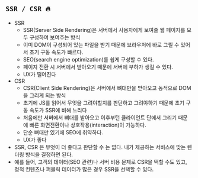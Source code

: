 ## `SSR / CSR 🔥`

- SSR
    - SSR(Server Side Rendering)은 서버에서 사용자에게 보여줄 웹 페이지를 모두 구성하여 보여주는 방식
    - 이미 DOM이 구성되어 있는 파일을 받기 때문에 브라우저에 바로 그릴 수 있어서 초기 구동 속도가 빠르다.
    - SEO(search engine optimization)를 쉽게 구성할 수 있다.
    - 페이지 전환 시 서버에서 받아오기 때문에 서버에 부하가 생길 수 있다.
    - UX가 떨어진다
- CSR
    - CSR(Client Side Rendering)은 서버에서 뼈대만을 받아오고 동적으로 DOM을 그리게 되는 방식
    - 초기에 JS를 읽어서 무엇을 그려야할지를 판단하고 그려야하기 때문에 초기 구동 속도가 SSR에 비해 느리다
    - 처음에만 서버에서 뼈대를 받아오고 이후부턴 클라이언트 단에서 그리기 때문에 빠른 화면전환이나 상호작용(interaction)이 가능하다.
    - 단순 뼈대만 있기에 SEO에 취약하다.
    - UX가 좋다
- SSR, CSR 은 무엇이 더 좋다고 판단할 수 는 없다. 내가 제공하는 서비스에 맞는 렌더링 방식을 결정하면 된다.
- 예를 들어, 고객의 데이터(SEO 관련)나 서버 비용 문제로 CSR을 택할 수도 있고, 정적 컨텐츠나 퍼블릭 데이터가 많은 경우 SSR을 선택할 수 있다.